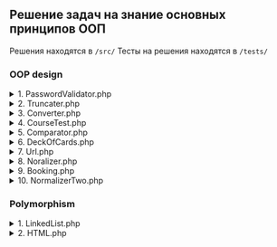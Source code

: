 ## Решение задач на знание основных принципов ООП

Решения находятся в `/src/`
Тесты на решения находятся в `/tests/`

### OOP design
<details><summary>1. PasswordValidator.php</summary>
Реализуйте класс `PasswordValidator` ориентируясь на тесты.

Этот валидатор поддерживает следующие опции:

`minLength `(по-умолчанию 8) - минимальная длина пароля
`containNumbers` (по-умолчанию `false`) - требование содержать хотя бы одну цифру
Массив ошибок в ключах содержит название опции, а в значении текст указывающий на ошибку.
</details>

<details><summary>2. Truncater.php</summary>

Для работы с текстом в вебе бывает полезна функция `truncate()`, которая обрезает слишком длинный текст и ставит в конце, например, многоточие:

Реализуйте класс Truncater с единственным методом `truncate()`.
```php
<?php

const OPTIONS = [
    'separator' => '...',
    'length' => 200,
];
```
В классе уже присутствует конфигурация по умолчанию:
separator отвечает за символ(ы) добавляющиеся в конце, после обрезания строки, а `length` это длина до которой происходит сокращение. Если строка короче или равна этой опции, то никакого сокращения не происходит. Конфигурацию по умолчанию можно переопределить передав новую в конструктор (она мержится с тем что в классе), а также через передачу конфигурации вторым параметром в метод `truncate()`. Оба этих способа можно комбинировать.
</details>

<details><summary>3. Converter.php</summary>

Реализуйте функцию `toStd()`, которая принимает на вход ассоциативный массив и возвращает объект типа `stdClass` такой же структуры. Выполните задачу, проставляя ключи и значения вручную без использования преобразования типа.
Это задание можно решить простым преобразованием типа (в object), но это не спортивно).
</details>

<details><summary>4. CourseTest.php</summary>

Реализуйте тест CourseTest, проверяющий работоспособность метода getName() класса Course.
```php
<?php

namespace App;

class Course
{
    private $name;

    public function __construct($name)
    {
        $this->name = $name;
    }

    public function getName()
    {
        return $this->name;
    }
}
```
</details>

<details><summary>5. Comparator.php</summary>

Реализуйте функцию `compare($seq1, $seq2)`, которая сравнивает две строчки набранные в редакторе. Если они равны, то возвращает `true`, иначе - `false`. Особенность строчек в том они могут содержать символ `#`, соответствующий нажатию клавиши `Backspace`. Она означает, что нужно стереть предыдущий символ: `abd##a#` превращается в `a`.

```php
// 'ac' === 'ac'
compare('ab#c', 'ab#c'); // true

// '' === ''
compare('ab##', 'c#d#'); // true

// 'c' === 'b'
compare('a#c', 'b'); // false

// 'cd' === 'cd'
compare('#cd', 'cd'); // true
```
</details>

<details><summary>6. DeckOfCards.php</summary>
Реализуйте класс `DeckOfCards`, который описывает колоду карт и умеет её мешать.

Конструктор класса принимает на вход массив, в котором перечислены номиналы карт в единственном экземпляре, например, `[6, 7, 8, 9, 10, 'king']`.

Реализуйте публичный метод `getShuffled()`, с помощью которого можно получить полную колоду в виде отсортированного случайным образом массива.

```php
$deck = new DeckOfCards([2, 3]);
$deck->getShuffled(); // [2, 3, 3, 3, 2, 3, 2, 2]
$deck->getShuffled(); // [3, 3, 2, 2, 2, 3, 3, 2]
```
В "полной" колоде каждая карта встречается 4 раза — для простоты не учитываем масть.
</details>

<details><summary>7. Url.php</summary>

В данном упражнении вам предстоит реализовать класс `Url`, который позволяет извлекать из HTTP адреса, представленного строкой, его части.

Класс должен содержать конструктор и методы:

конструктор - принимает на вход HTTP адрес в виде строки.
`getScheme()` - возвращает протокол передачи данных (без двоеточия).
`getHostName()` - возвращает имя хоста.
`getQueryParams()` - возвращает параметры запроса в виде пар ключ-значение объекта.
`getQueryParam()` - получает значение параметра запроса по имени. Если параметр с переданным именем не существует, метод возвращает значение заданное вторым параметром (по умолчанию равно null).
`equals($url)` - принимает объект класса Url и возвращает результат сравнения с текущим объектом - true или false.

```php
use App\Url;

$url = new Url('http://yandex.ru:80?key=value&key2=value2');
$url->getScheme(); // 'http'
$url->getHostName(); // 'yandex.ru'
$url->getQueryParams();
// [
//     'key' => 'value',
//     'key2' => 'value2',
// ];
$url->getQueryParam('key'); // 'value'
// второй параметр - значение по умолчанию
$url->getQueryParam('key2', 'lala'); // 'value2'
$url->getQueryParam('new', 'ehu'); // 'ehu'
$url->getQueryParam('new'); // null
$url->equals(new Url('http://yandex.ru:80?key=value&key2=value2')); // true
$url->equals(new Url('http://yandex.ru:80?key=value')); // false
```
</details>

<details><summary>8. Noralizer.php</summary>

Реализуйте функцию `normalize()` которая принимает на вход список городов, производит внутри некоторые преобразования и возвращает структуру определенного формата.
```php
$raw = [
    [
        'name' => 'istambul',
        'country' => 'turkey'
    ],
    [
        'name' => 'Moscow ',
        'country' => ' Russia'
    ],
    [
        'name' => 'iStambul',
        'country' => 'tUrkey'
    ],
    [
        'name' => 'antalia',
        'country' => 'turkeY '
    ],
    [
        'name' => 'samarA',
        'country' => '  ruSsiA'
    ],
];
```

Входная структура представляет из себя список городов, где каждый город это ассоциативный массив с ключами `name` и `country`. Значения в этих ключах не нормализованы. Они могут быть в любом регистре и содержать начальные и концевые пробелы. Сами города могут дублироваться в рамках одной страны.

```php
$actual = normalize($raw);
// $expected = [
//     'russia' => [
//         'moscow', 'samara'
//     ],
//     'turkey' => [
//         'antalia', 'istambul'
//     ]
// ];
```
Конечная структура — ассоциативный массив, в котором ключ это страна, а значение — список имен городов отсортированный по именам. Сама структура отсортирована по странам. Дублей городов в выходной структуре быть не должно, а сами страны и города должны быть записаны в нижнем регистре без ведущих и концевых пробелов.
</details>

<details><summary>9. Booking.php</summary>

Реализуйте класс `Booking`, который позволяет бронировать номер отеля на определённые даты. Единственный интерфейс класса — функция `book()`, которая принимает на вход две даты в текстовом формате. Если бронирование возможно, то метод возвращает true и выполняет бронирование (даты записываются во внутреннее состояние объекта).

```php
$booking = new Booking();
$booking->book('11-11-2008', '13-11-2008'); // true
$booking->book('12-11-2008', '12-11-2008'); // false
$booking->book('10-11-2008', '12-11-2008'); // false
$booking->book('12-11-2008', '14-11-2008'); // false
$booking->book('10-11-2008', '11-11-2008'); // true
$booking->book('13-11-2008', '14-11-2008'); // true
```
</details>

<details><summary>10. NormalizerTwo.php</summary>

Реализуйте функцию `getQuestions()`, которая принимает на вход текст (полученный из редактора) и возвращает извлеченные из этого текста вопросы. Это должна быть строчка в форме списка разделенных переводом строки вопросов.

Входящий текст разбит на строки и может содержать любые пробельные символы. Некоторые из этих строк являются вопросами. Они определяются по последнему символу: если это знак `?`, то считаем строку вопросом.

```php
$text = <<<HEREDOC
lala\r\nr
ehu?\t
vie?eii
\n \t
i see you
/r \n
one two?\r\n\n
turum-purum
HEREDOC;

$result = getQuestions($text); // "ehu?\none two?"
echo $result;
// ehu?
// one two?
```
</details>

### Polymorphism

<details><summary>1. LinkedList.php</summary>

Реализуйте функцию `reverse($list)`, которая принимает на вход односвязный список и переворачивает его.

```php
use App\Node;
use function App\LinkedList\reverse;

// (1, 2, 3)
$numbers = new Node(1, new Node(2, new Node(3)));
$reversedNumbers = reverse($numbers); // (3, 2, 1)
```
</details>


<details><summary>2. HTML.php</summary>

Реализуйте функцию` getLinks($tags)`, которая принимает на вход список тегов, находит среди них теги `a`, `link` и `img`, а затем извлекает ссылки и возвращает список ссылок. Теги подаются на вход в виде массива, где каждый элемент это тег. Тег имеет следующую структуру:

`name` - имя тега.
`href` или `src` - атрибуты. Атрибуты зависят от тега: `img` - `src`, a - `href`, `link` - `href`.

```php
use function App\HTML\getLinks;

$tags = [
    ['name' => 'img', 'src' => 'hexlet.io/assets/logo.png'],
    ['name' => 'div'],
    ['name' => 'link', 'href' => 'hexlet.io/assets/style.css'],
    ['name' => 'h1']
];
$links = getLinks($tags);
// [
//     'hexlet.io/assets/logo.png',
//     'hexlet.io/assets/style.css'
// ];
```
</details>